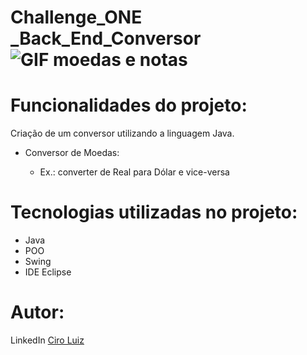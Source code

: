 # Challenge_ONE _Back_End_Conversor![GIF moedas e notas](https://github.com/ciroluiz/Conversor/assets/17281297/e96ca44d-8da3-427e-a5a5-d1d26bc380a1)

# Funcionalidades do projeto:

Criação de um conversor utilizando a linguagem Java.

- Conversor de Moedas:

     - Ex.: converter de Real para Dólar e vice-versa
     
 # Tecnologias utilizadas no projeto:
 
 - Java
 - POO
 - Swing
 - IDE Eclipse

# Autor:
LinkedIn <a href="www.linkedin.com/in/ciro-luiz-de-souza-bezerra-112571161" target="_blank" rel="noopener noreferrer">Ciro Luiz</a>
